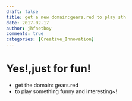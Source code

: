 ```yaml
---
draft: false
title: get a new domain:gears.red to play sth
date: 2017-02-17
author: jhfnetboy
comments: true
categories: [Creative_Innovation]
---
```

# Yes!,just for fun!
+ get the domain: gears.red
+ to play something funny and interesting~!
